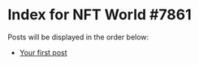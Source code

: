 # Index for NFT World #7861
Posts will be displayed in the order below:

- [Your first post](./001-first.md)

